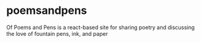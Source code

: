 # poemsandpens
Of Poems and Pens is a react-based site for sharing poetry and discussing the love of fountain pens, ink, and paper
